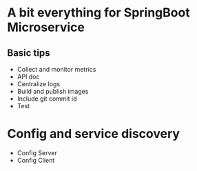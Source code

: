 # A bit everything for SpringBoot Microservice

## Basic tips
* Collect and monitor metrics
* API doc
* Centralize logs
* Build and publish images
* Include git commit id
* Test

# Config and service discovery
* Config Server
* Config Client